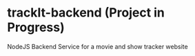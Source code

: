 # trackIt-backend (Project in Progress)
NodeJS Backend Service for a movie and show tracker website
